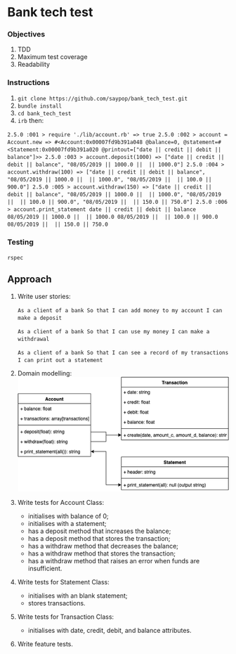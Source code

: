 # Bank tech test

### Objectives
1. TDD
2. Maximum test coverage
3. Readability

### Instructions
1. `git clone https://github.com/saypop/bank_tech_test.git`
2. `bundle install`
2. `cd bank_tech_test`
3. `irb` then:

`
2.5.0 :001 > require './lib/account.rb'
 => true
2.5.0 :002 > account = Account.new
 => #<Account:0x00007fd9b391a048 @balance=0, @statement=#<Statement:0x00007fd9b391a020 @printout=["date || credit || debit || balance"]>>
2.5.0 :003 > account.deposit(1000)
 => ["date || credit || debit || balance", "08/05/2019 || 1000.0 ||  || 1000.0"]
2.5.0 :004 > account.withdraw(100)
 => ["date || credit || debit || balance", "08/05/2019 || 1000.0 ||  || 1000.0", "08/05/2019 ||  || 100.0 || 900.0"]
2.5.0 :005 > account.withdraw(150)
 => ["date || credit || debit || balance", "08/05/2019 || 1000.0 ||  || 1000.0", "08/05/2019 ||  || 100.0 || 900.0", "08/05/2019 ||  || 150.0 || 750.0"]
2.5.0 :006 > account.print_statement
date || credit || debit || balance
08/05/2019 || 1000.0 ||  || 1000.0
08/05/2019 ||  || 100.0 || 900.0
08/05/2019 ||  || 150.0 || 750.0
`

### Testing
`rspec`

## Approach

1. Write user stories:

    `As a client of a bank
    So that I can add money to my account
    I can make a deposit`

    `As a client of a bank
    So that I can use my money
    I can make a withdrawal`

    `As a client of a bank
    So that I can see a record of my transactions
    I can print out a statement`

2. Domain modelling:
    ![Object Model](domain_model.png)

3. Write tests for Account Class:
    - initialises with balance of 0;
    - initialises with a statement;
    - has a deposit method that increases the balance;
    - has a deposit method that stores the transaction;
    - has a withdraw method that decreases the balance;
    - has a withdraw method that stores the transaction;
    - has a withdraw method that raises an error when funds are insufficient.

3. Write tests for Statement Class:
    - initialises with an blank statement;
    - stores transactions.

4. Write tests for Transaction Class:
    - initialises with date, credit, debit, and balance attributes.

5. Write feature tests.
